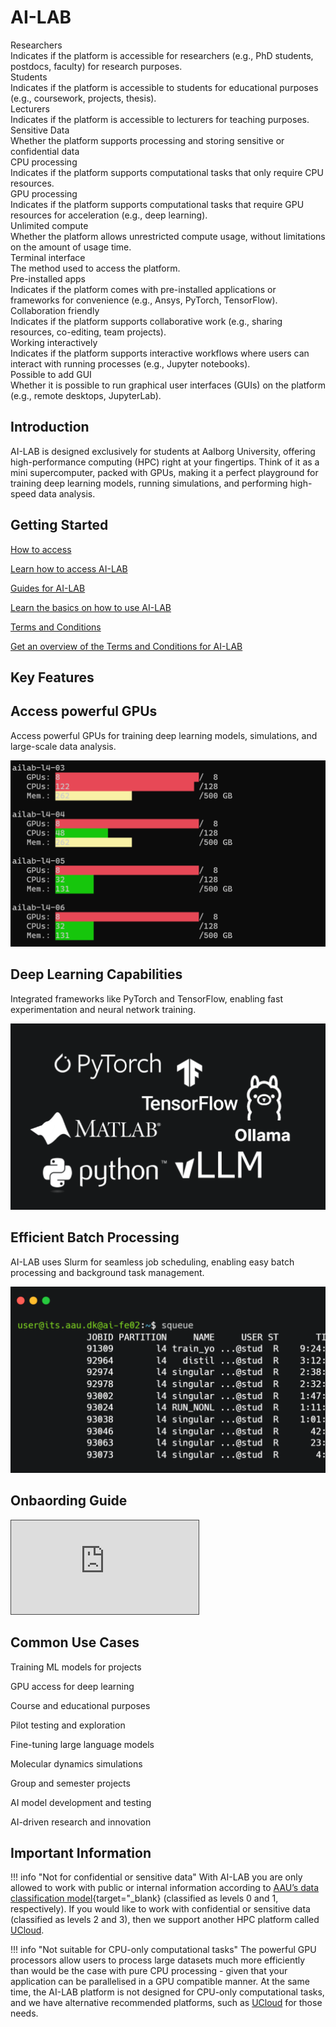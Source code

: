 # AI-LAB

<div class="tag-container">
    <div class="tag-item">
        <div class="tag">Researchers<i class="bi bi-x-lg"></i></div>
        <div class="tooltip">Indicates if the platform is accessible for researchers (e.g., PhD students, postdocs, faculty) for research purposes.</div>
    </div>
    <div class="tag-item">
        <div class="tag">Students<i class="bi bi-check-lg"></i></div>
        <div class="tooltip">Indicates if the platform is accessible to students for educational purposes (e.g., coursework, projects, thesis).</div>
    </div>
    <div class="tag-item">
        <div class="tag">Lecturers<i class="bi bi-check-lg"></i></div>
        <div class="tooltip">Indicates if the platform is accessible to lecturers for teaching purposes.</div>
    </div>
    <div class="tag-item">
        <div class="tag">Sensitive Data<i class="bi bi-x-lg"></i></div>
        <div class="tooltip">Whether the platform supports processing and storing sensitive or confidential data</div>
    </div>
    <div class="tag-item">
        <div class="tag">CPU processing<i class="bi bi-x-lg"></i></div>
        <div class="tooltip">Indicates if the platform supports computational tasks that only require CPU resources.</div>
    </div>
    <div class="tag-item">
        <div class="tag">GPU processing<i class="bi bi-check-lg"></i></div>
        <div class="tooltip">Indicates if the platform supports computational tasks that require GPU resources for acceleration (e.g., deep learning).</div>
    </div>
    <div class="tag-item">
        <div class="tag">Unlimited compute<i class="bi bi-check-lg"></i></div>
        <div class="tooltip">Whether the platform allows unrestricted compute usage, without limitations on the amount of usage time.</div>
    </div>
    <div class="tag-item">
        <div class="tag">Terminal interface<i class="bi bi-check-lg"></i></div>
        <div class="tooltip">The method used to access the platform.</div>
    </div>
    <div class="tag-item">
        <div class="tag">Pre-installed apps<i class="bi bi-check-lg"></i></div>
        <div class="tooltip">Indicates if the platform comes with pre-installed applications or frameworks for convenience (e.g., Ansys, PyTorch, TensorFlow).</div>
    </div>
    <div class="tag-item">
        <div class="tag">Collaboration friendly<i class="bi bi-check-lg"></i></div>
        <div class="tooltip">Indicates if the platform supports collaborative work (e.g., sharing resources, co-editing, team projects).</div>
    </div>
    <div class="tag-item">
        <div class="tag">Working interactively<i class="bi bi-x-lg"></i></div>
        <div class="tooltip">Indicates if the platform supports interactive workflows where users can interact with running processes (e.g., Jupyter notebooks).</div>
    </div>
    <div class="tag-item">
        <div class="tag">Possible to add GUI<i class="bi bi-x-lg"></i></div>
        <div class="tooltip">Whether it is possible to run graphical user interfaces (GUIs) on the platform (e.g., remote desktops, JupyterLab).</div>
    </div>
</div>

## Introduction
AI-LAB is designed exclusively for students at Aalborg University, offering high-performance computing (HPC) right at your fingertips. Think of it as a mini supercomputer, packed with GPUs, making it a perfect playground for training deep learning models, running simulations, and performing high-speed data analysis.

## Getting Started

<div class="custom-grid-3">
    <a href="/ai-lab/how-to-access/" class="custom-grid-item">
        <i class="custom-grid-icon bi bi-file-lock2-fill"></i>
        <p class="custom-grid-title">How to access</p>
        <p class="custom-grid-content">Learn how to access AI-LAB</p>
    </a>
    <a href="/ai-lab/guides/" class="custom-grid-item">
        <i class="custom-grid-icon bi bi-map-fill"></i>
        <p class="custom-grid-title">Guides for AI-LAB</p>
        <p class="custom-grid-content">Learn the basics on how to use AI-LAB</p>
    </a>
    <a href="/assets/terms-and-conditions-ai-lab.pdf" target="_blank" class="custom-grid-item">
        <i class="custom-grid-icon bi bi-file-text-fill"></i>
        <p class="custom-grid-title">Terms and Conditions</p>
        <p class="custom-grid-content">Get an overview of the Terms and Conditions for AI-LAB</p>
    </a>
</div>

## Key Features

<div class="custom-grid-3">
    <div class="custom-grid-item">
        <h2>Access powerful GPUs</h2>
        <p class="custom-grid-feature">Access powerful GPUs for training deep learning models, simulations, and large-scale data analysis.</p>
        <img src="/assets/img/ai-lab/ai-lab-feature-1.png">
    </div>
    <div class="custom-grid-item">
        <h2>Deep Learning Capabilities</h2>
        <p class="custom-grid-feature">Integrated frameworks like PyTorch and TensorFlow, enabling fast experimentation and neural network training.</p>
        <img src="/assets/img/ai-lab/ai-lab-feature-2.png">
    </div>
    <div class="custom-grid-item">
        <h2>Efficient Batch Processing</h2>
        <p class="custom-grid-feature">AI-LAB uses Slurm for seamless job scheduling, enabling easy batch processing and background task management.</p>
        <img src="/assets/img/ai-lab/ai-lab-feature-3.png">
    </div>
</div>

## Onbaording Guide

<div class="video-container">
  <iframe src="https://panopto.aau.dk/Panopto/Pages/Embed.aspx?id=b770c467-06cf-426e-9e3c-b27500c2d88f&amp;autoplay=false&amp;offerviewer=true&amp;showtitle=true&amp;showbrand=true&amp;captions=false&amp;interactivity=all"
          allowfullscreen=""
          allow="autoplay"
          style="border: 1px solid #464646;"></iframe>
</div>

## Common Use Cases

<div class="custom-grid-3">
    <div class="custom-usecase-item">
        <i class="custom-usecase-icon bi bi-graph-up"></i>
        <p class="custom-usecase-text">Training ML models for projects</p>
    </div>
    <div class="custom-usecase-item">
        <i class="custom-usecase-icon bi bi-cpu"></i>
        <p class="custom-usecase-text">GPU access for deep learning</p>
    </div>
    <div class="custom-usecase-item">
        <i class="custom-usecase-icon bi bi-book"></i>
        <p class="custom-usecase-text">Course and educational purposes</p>
    </div>
    <div class="custom-usecase-item">
        <i class="custom-usecase-icon bi bi-lightbulb"></i>
        <p class="custom-usecase-text">Pilot testing and exploration</p>
    </div>
    <div class="custom-usecase-item">
        <i class="custom-usecase-icon bi bi-diagram-3"></i>
        <p class="custom-usecase-text">Fine-tuning large language models</p>
    </div>
    <div class="custom-usecase-item">
        <i class="custom-usecase-icon bi bi-gear"></i>
        <p class="custom-usecase-text">Molecular dynamics simulations</p>
    </div>
    <div class="custom-usecase-item">
        <i class="custom-usecase-icon bi bi-people"></i>
        <p class="custom-usecase-text">Group and semester projects</p>
    </div>
    <div class="custom-usecase-item">
        <i class="custom-usecase-icon bi bi-cloud"></i>
        <p class="custom-usecase-text">AI model development and testing</p>
    </div>
    <div class="custom-usecase-item">
        <i class="custom-usecase-icon bi bi-robot"></i>
        <p class="custom-usecase-text">AI-driven research and innovation</p>
    </div>
</div>



## Important Information

!!! info "Not for confidential or sensitive data"
    With AI-LAB you are only allowed to work with public or internal information according to [AAU’s data classification model](https://www.security.aau.dk/data-classification){target="\_blank} (classified as levels 0 and 1, respectively).
    If you would like to work with confidential or sensitive data (classified as levels 2 and 3), then we support another HPC platform called [UCloud](/ucloud/).

!!! info "Not suitable for CPU-only computational tasks"
    The powerful GPU processors allow users to process large datasets much more efficiently than would be the case with pure CPU processing - given that your application can be parallelised in a GPU compatible manner. At the same time, the AI-LAB platform is not designed for CPU-only computational tasks, and we have alternative recommended platforms, such as [UCloud](/ucloud/) for those needs.